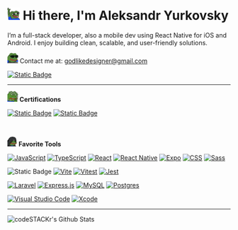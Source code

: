 # <img src="https://github.com/godlikeAlex/godlikeAlex/blob/master/pepe-hi.gif?raw=true" width="28px" /> Hi there, I'm Aleksandr Yurkovsky 
I’m a full-stack developer, also a mobile dev using React Native for iOS and Android. I enjoy building clean, scalable, and user-friendly solutions.

<img src="https://github.com/godlikeAlex/godlikeAlex/blob/master/hacker.gif?raw=true" width="24px"  /> Contact me at: [godlikedesigner@gmail.com](mailto:godlikedesigner@gmail.com)  

[![Static Badge](https://img.shields.io/badge/Telegram-%2326A5E4?style=for-the-badge&logo=telegram&logoColor=white&link=https%3A%2F%2Ft.me%2F%40yurkovskyy)](https://t.me/yurkovskyy)

---

**<img src="https://github.com/godlikeAlex/godlikeAlex/blob/master/math.gif?raw=true" width="24px"  /> Certifications**

[![Static Badge](https://img.shields.io/badge/React%20Certificate-RS_School-yellow?style=for-the-badge&logo=react)](https://app.rs.school/certificate/clzb5ald)
[![Static Badge](https://img.shields.io/badge/Javascript-RS_School-black?style=for-the-badge&logo=javascript)](https://app.rs.school/certificate/jcwng8i2)

<br />

**<img src="https://github.com/godlikeAlex/godlikeAlex/blob/master/magic.gif?raw=true" width="22px"  /> Favorite Tools**

[![JavaScript](https://img.shields.io/badge/JavaScript-F7DF1E?logo=javascript&logoColor=000&style=for-the-badge)](#)
[![TypeScript](https://img.shields.io/badge/TypeScript-3178C6?logo=typescript&logoColor=fff&style=for-the-badge)](#)
[![React](https://img.shields.io/badge/React-%2320232a.svg?logo=react&logoColor=%2361DAFB&style=for-the-badge)](#)
[![React Native](https://img.shields.io/badge/React_Native-%2320232a.svg?logo=react&logoColor=%2361DAFB&style=for-the-badge)](#)
[![Expo](https://img.shields.io/badge/Expo-000020?logo=expo&logoColor=fff&style=for-the-badge)](#)
[![CSS](https://img.shields.io/badge/CSS-639?logo=css&logoColor=fff&style=for-the-badge)](#)
[![Sass](https://img.shields.io/badge/Sass-C69?logo=sass&logoColor=fff&style=for-the-badge)](#)

![Static Badge](https://img.shields.io/badge/Webpack-%231F72B4?logo=webpack&logoColor=white&style=for-the-badge)
[![Vite](https://img.shields.io/badge/Vite-646CFF?logo=vite&logoColor=fff&style=for-the-badge)](#)
[![Vitest](https://img.shields.io/badge/Vitest-6E9F18?logo=vitest&logoColor=fff&style=for-the-badge)](#)
[![Jest](https://img.shields.io/badge/Jest-C21325?logo=jest&logoColor=fff&style=for-the-badge)](#)


[![Laravel](https://img.shields.io/badge/Laravel-%23FF2D20.svg?logo=laravel&logoColor=white&style=for-the-badge)](#)
[![Express.js](https://img.shields.io/badge/Express.js-%23404d59.svg?logo=express&logoColor=%2361DAFB&style=for-the-badge)](#)
[![MySQL](https://img.shields.io/badge/MySQL-4479A1?logo=mysql&logoColor=fff&style=for-the-badge)](#)
[![Postgres](https://img.shields.io/badge/Postgres-%23316192.svg?logo=postgresql&logoColor=white&style=for-the-badge)](#)

[![Visual Studio Code](https://custom-icon-badges.demolab.com/badge/Visual%20Studio%20Code-0078d7.svg?logo=vsc&logoColor=white&style=for-the-badge)](#)
[![Xcode](https://img.shields.io/badge/Xcode-007ACC?logo=Xcode&logoColor=white&style=for-the-badge)](#)

---

<img align="left" alt="codeSTACKr's Github Stats" src="https://github-readme-stats.vercel.app/api?username=godlikeAlex&show_icons=true&theme=swift" />

